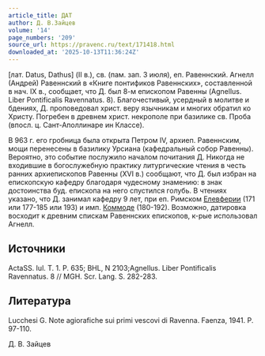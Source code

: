 ```yaml
---
article_title: ДАТ
author: Д. В.Зайцев
volume: '14'
page_numbers: '209'
source_url: https://pravenc.ru/text/171418.html
downloaded_at: '2025-10-13T11:36:24Z'
---
```


[лат. Datus, Dathus] (II в.), св. (пам. зап. 3 июля), еп. Равеннский. Агнелл (Андрей) Равеннский в «Книге понтификов Равеннских», составленной в нач. IX в., сообщает, что Д. был 8-м епископом Равенны (Agnellus. Liber Pontificalis Ravennatus. 8). Благочестивый, усердный в молитве и бдениях, Д. проповедовал христ. веру язычникам и многих обратил ко Христу. Погребен в древнем христ. некрополе при базилике св. Проба (впосл. ц. Сант-Аполлинаре ин Классе).

В 963 г. его гробница была открыта Петром IV, архиеп. Равеннским, мощи перенесены в базилику Урсиана (кафедральный собор Равенны). Вероятно, это событие послужило началом почитания Д. Никогда не входившие в богослужебную практику литургические чтения в честь ранних архиепископов Равенны (XVI в.) сообщают, что Д. был избран на епископскую кафедру благодаря чудесному знамению: в знак достоинства буд. епископа на него спустился голубь. В чтениях указано, что Д. занимал кафедру 9 лет, при еп. Римском [Елевферии](https://pravenc.ru/text/Елевферии.html) (171 или 177-185 или 193) и имп. [Коммоде](https://pravenc.ru/text/Коммоде.html) (180-192). Возможно, датировка восходит к древним спискам Равеннских епископов, к-рые использовал Агнелл.

## Источники

ActaSS. Iul. T. 1. P. 635; BHL, N 2103;Agnellus. Liber Pontificalis Ravennatus. 8 // MGH. Scr. Lang. S. 282-283.

## Литература

Lucchesi G. Note agiorafiche sui primi vescovi di Ravenna. Faenza, 1941. P. 97-110.

Д. В.  Зайцев
